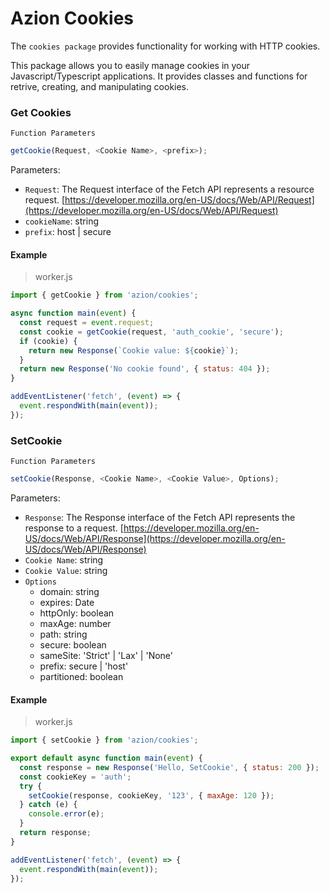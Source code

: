 # Azion Cookies

The `cookies package` provides functionality for working with HTTP cookies.

This package allows you to easily manage cookies in your Javascript/Typescript applications. It provides classes and functions for retrive, creating, and manipulating cookies.

### Get Cookies

`Function Parameters`

```js
getCookie(Request, <Cookie Name>, <prefix>);
```

Parameters:

- `Request`: The Request interface of the Fetch API represents a resource request. [https://developer.mozilla.org/en-US/docs/Web/API/Request](https://developer.mozilla.org/en-US/docs/Web/API/Request)
- `cookieName`: string
- `prefix`: host | secure

#### Example

> worker.js

```js
import { getCookie } from 'azion/cookies';

async function main(event) {
  const request = event.request;
  const cookie = getCookie(request, 'auth_cookie', 'secure');
  if (cookie) {
    return new Response(`Cookie value: ${cookie}`);
  }
  return new Response('No cookie found', { status: 404 });
}

addEventListener('fetch', (event) => {
  event.respondWith(main(event));
});
```

### SetCookie

`Function Parameters`

```js
setCookie(Response, <Cookie Name>, <Cookie Value>, Options);
```

Parameters:

- `Response`: The Response interface of the Fetch API represents the response to a request. [https://developer.mozilla.org/en-US/docs/Web/API/Response](https://developer.mozilla.org/en-US/docs/Web/API/Response)
- `Cookie Name`: string
- `Cookie Value`: string
- `Options`
  - domain: string
  - expires: Date
  - httpOnly: boolean
  - maxAge: number
  - path: string
  - secure: boolean
  - sameSite: 'Strict' | 'Lax' | 'None'
  - prefix: secure | 'host'
  - partitioned: boolean

#### Example

> worker.js

```js
import { setCookie } from 'azion/cookies';

export default async function main(event) {
  const response = new Response('Hello, SetCookie', { status: 200 });
  const cookieKey = 'auth';
  try {
    setCookie(response, cookieKey, '123', { maxAge: 120 });
  } catch (e) {
    console.error(e);
  }
  return response;
}

addEventListener('fetch', (event) => {
  event.respondWith(main(event));
});
```
